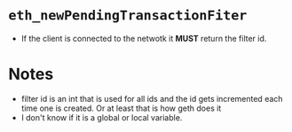# `eth_newPendingTransactionFiter`

* If the client is connected to the netwotk it **MUST** return the filter id.


# Notes

* filter id is an int that is used for all ids and the id gets incremented each time one is created. Or at least that is how geth does it
* I don't know if it is a global or local variable.
